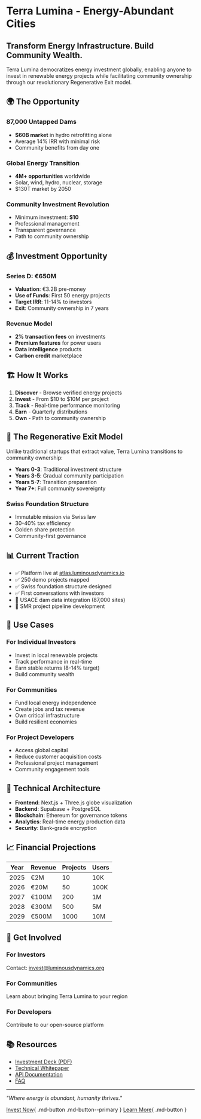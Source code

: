 # Terra Lumina - Energy-Abundant Cities

## Transform Energy Infrastructure. Build Community Wealth.

Terra Lumina democratizes energy investment globally, enabling anyone to invest in renewable energy projects while facilitating community ownership through our revolutionary Regenerative Exit model.

## 🌍 The Opportunity

### 87,000 Untapped Dams
- **$60B market** in hydro retrofitting alone
- Average 14% IRR with minimal risk
- Community benefits from day one

### Global Energy Transition
- **4M+ opportunities** worldwide
- Solar, wind, hydro, nuclear, storage
- $130T market by 2050

### Community Investment Revolution
- Minimum investment: **$10**
- Professional management
- Transparent governance
- Path to community ownership

## 💰 Investment Opportunity

### Series D: €650M
- **Valuation**: €3.2B pre-money
- **Use of Funds**: First 50 energy projects
- **Target IRR**: 11-14% to investors
- **Exit**: Community ownership in 7 years

### Revenue Model
- **2% transaction fees** on investments
- **Premium features** for power users
- **Data intelligence** products
- **Carbon credit** marketplace

## 🏗️ How It Works

1. **Discover** - Browse verified energy projects
2. **Invest** - From $10 to $10M per project
3. **Track** - Real-time performance monitoring
4. **Earn** - Quarterly distributions
5. **Own** - Path to community ownership

## 🌟 The Regenerative Exit Model

Unlike traditional startups that extract value, Terra Lumina transitions to community ownership:

- **Years 0-3**: Traditional investment structure
- **Years 3-5**: Gradual community participation
- **Years 5-7**: Transition preparation
- **Year 7+**: Full community sovereignty

### Swiss Foundation Structure
- Immutable mission via Swiss law
- 30-40% tax efficiency
- Golden share protection
- Community-first governance

## 📊 Current Traction

- ✅ Platform live at [atlas.luminousdynamics.io](https://atlas.luminousdynamics.io)
- ✅ 250 demo projects mapped
- ✅ Swiss foundation structure designed
- ✅ First conversations with investors
- 🚧 USACE dam data integration (87,000 sites)
- 🚧 SMR project pipeline development

## 🎯 Use Cases

### For Individual Investors
- Invest in local renewable projects
- Track performance in real-time
- Earn stable returns (8-14% target)
- Build community wealth

### For Communities
- Fund local energy independence
- Create jobs and tax revenue
- Own critical infrastructure
- Build resilient economies

### For Project Developers
- Access global capital
- Reduce customer acquisition costs
- Professional project management
- Community engagement tools

## 🔧 Technical Architecture

- **Frontend**: Next.js + Three.js globe visualization
- **Backend**: Supabase + PostgreSQL
- **Blockchain**: Ethereum for governance tokens
- **Analytics**: Real-time energy production data
- **Security**: Bank-grade encryption

## 📈 Financial Projections

| Year | Revenue | Projects | Users |
|------|---------|----------|--------|
| 2025 | €2M | 10 | 10K |
| 2026 | €20M | 50 | 100K |
| 2027 | €100M | 200 | 1M |
| 2028 | €300M | 500 | 5M |
| 2029 | €500M | 1000 | 10M |

## 🤝 Get Involved

### For Investors
Contact: invest@luminousdynamics.org

### For Communities
Learn about bringing Terra Lumina to your region

### For Developers
Contribute to our open-source platform

## 📚 Resources

- [Investment Deck (PDF)](https://luminousdynamics.org/terra-lumina-deck.pdf)
- [Technical Whitepaper](technical.md)
- [API Documentation](api.md)
- [FAQ](faq.md)

---

*"Where energy is abundant, humanity thrives."*

[Invest Now](https://atlas.luminousdynamics.io){ .md-button .md-button--primary }
[Learn More](investment-guide.md){ .md-button }